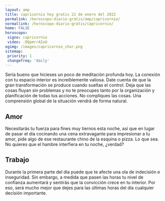 ```yaml
---
layout: amp
title: capricornio hoy gratis 22 de enero del 2022 
permalink: /horoscopo-diario-gratis/amp/capricornio/
normallink: /horoscopo-diario-gratis/capricornio/
home: FALSE
horoscopo:
 signo: capricornio
 video: -DQpmrrAIeU
ogimg: /images/capricornio_char.png
sitemap:
 priority: 1
 changefreq: 'daily'
---
```



Sería bueno que hicieses un poco de meditación profunda hoy. La conexión con tu espacio interior es increíblemente valiosa. Date cuenta de que la gran transformación se produce cuando sueltas el control. Deja que las cosas fluyan sin problemas y no te preocupes tanto por la organización y planificación de todas tus acciones. No compliques las cosas. Una comprensión global de la situación vendrá de forma natural.

## Amor

Necesitarás tu fuerza para fines muy tiernos esta noche, así que en lugar de pasar el día cocinando una cena extravagante para impresionar a tu amor, pide algo de ese restaurante chino de la esquina o pizza. Lo que sea. No quieres que el hambre interfiera en tu noche, ¿verdad?

## Trabajo

Durante la primera parte del día puede que te afecte una ola de indecisión e inseguridad. Sin embargo, a medida que pasen las horas tu nivel de confianza aumentará y sentirás que la convicción crece en tu interior. Por eso, será mucho mejor que dejes para las últimas horas del día cualquier decisión importante.